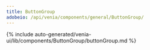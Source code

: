 ```yaml
---
title: ButtonGroup
adobeio: /api/venia/components/general/ButtonGroup/
---
```


<!--
The reference doc content is generated automatically from the source code.
To update this section, update the doc blocks in the source code
-->

{% include auto-generated/venia-ui/lib/components/ButtonGroup/buttonGroup.md %}
